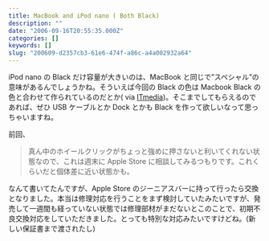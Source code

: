 ```yaml
---
title: MacBook and iPod nano ( Both Black)
description: ""
date: "2006-09-16T20:55:35.000Z"
categories: []
keywords: []
slug: "200609-d2357cb3-61e6-474f-a86c-a4a002932a64"
---
```


iPod nano の Black だけ容量が大きいのは、MacBook と同じで”スペシャル”の意味があるんでしょうかね。そういえば今回の Black の色は Macbook Black の色と合わせて作られているのだとか( via [ITmedia](http://plusd.itmedia.co.jp/lifestyle/articles/0609/16/news002.html))。そこまでしてもらえるのであれば、ぜひ USB ケーブルとか Dock とかも Black を作って欲しいなって思っちゃいますね。

前回、

> 真ん中のホイールクリックがちょっと強めに押さないと利いてくれない状態なので、これは週末に Apple Store に相談してみるつもりです。これくらいだと個体差に近い状態かも。

なんて書いてたんですが、Apple Store のジーニアスバーに持って行ったら交換となりました。本当は修理対応を行うことをまず検討していたみたいですが、発売して一週間も経っていない状態では修理部材がまだないとこのことで、初期不良交換対応をしていただきました。とっても特別な対応みたいですけどね。(新しい保証書まで渡されたし)
